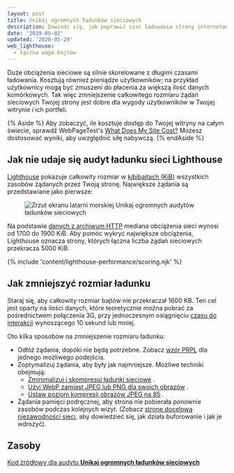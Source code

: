 ```yaml
---
layout: post
title: Unikaj ogromnych ładunków sieciowych
description: Dowiedz się, jak poprawić czas ładowania strony internetowej, zmniejszając całkowity rozmiar plików zasobów, które udostępniasz użytkownikom.
date: '2019-05-02'
updated: '2020-05-29'
web_lighthouse:
  - łączna waga bajtów
---
```


Duże obciążenia sieciowe są silnie skorelowane z długimi czasami ładowania. Kosztują również pieniądze użytkowników; na przykład użytkownicy mogą być zmuszeni do płacenia za większą ilość danych komórkowych. Tak więc zmniejszenie całkowitego rozmiaru żądań sieciowych Twojej strony jest dobre dla wygody użytkowników w Twojej witrynie *i* ich portfeli.

{% Aside %} Aby zobaczyć, ile kosztuje dostęp do Twojej witryny na całym świecie, sprawdź WebPageTest's [What Does My Site Cost?](https://whatdoesmysitecost.com/) Możesz dostosować wyniki, aby uwzględnić siłę nabywczą. {% endAside %}

## Jak nie udaje się audyt ładunku sieci Lighthouse

[Lighthouse](https://developers.google.com/web/tools/lighthouse/) pokazuje całkowity rozmiar w [kibibajtach (KiB)](https://en.wikipedia.org/wiki/Kibibyte) wszystkich zasobów żądanych przez Twoją stronę. Największe żądania są przedstawiane jako pierwsze:

<figure class="w-figure"><img class="w-screenshot" src="total-byte-weight.png" alt="Zrzut ekranu latarni morskiej Unikaj ogromnych audytów ładunków sieciowych"></figure>

Na podstawie [danych z archiwum HTTP](https://httparchive.org/reports/state-of-the-web?start=latest#bytesTotal) mediana obciążenia sieci wynosi od 1700 do 1900 KiB. Aby pomóc wykryć największe obciążenia, Lighthouse oznacza strony, których łączna liczba żądań sieciowych przekracza 5000 KiB.

{% include 'content/lighthouse-performance/scoring.njk' %}

## Jak zmniejszyć rozmiar ładunku

Staraj się, aby całkowity rozmiar bajtów nie przekraczał 1600 KB. Ten cel jest oparty na ilości danych, które teoretycznie można pobrać za pośrednictwem połączenia 3G, przy jednoczesnym osiągnięciu [czasu do interakcji](/interactive) wynoszącego 10 sekund lub mniej.

Oto kilka sposobów na zmniejszenie rozmiaru ładunku:

- Odłóż żądania, dopóki nie będą potrzebne. Zobacz [wzór PRPL](/apply-instant-loading-with-prpl) dla jednego możliwego podejścia.
- Zoptymalizuj żądania, aby były jak najmniejsze. Możliwe techniki obejmują:
    - [Zminimalizuj i skompresuj ładunki sieciowe](/reduce-network-payloads-using-text-compression) .
    - [Użyj WebP zamiast JPEG lub PNG dla swoich obrazów](/serve-images-webp) .
    - [Ustaw poziom kompresji obrazów JPEG na 85](/use-imagemin-to-compress-images) .
- Żądania pamięci podręcznej, aby strona nie pobierała ponownie zasobów podczas kolejnych wizyt. (Zobacz [stronę docelową niezawodności sieci,](/reliable) aby dowiedzieć się, jak działa buforowanie i jak je wdrożyć).

## Zasoby

[Kod źródłowy dla audytu **Unikaj ogromnych ładunków sieciowych**](https://github.com/GoogleChrome/lighthouse/blob/master/lighthouse-core/audits/byte-efficiency/total-byte-weight.js)
